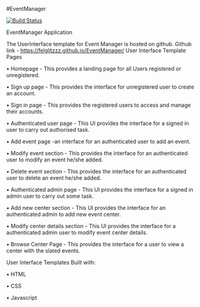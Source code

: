 #EventManager

[![Build Status](https://travis-ci.org/Felglitzzz/EventManager.svg?branch=ch-travis)](https://travis-ci.org/Felglitzzz/EventManager)

EventManager Application

The UserInterface template for Event Manager is hosted on github. Github link - https://felglitzzz.github.io/EventManager/
User Interface Template Pages

• Homepage - This provides a landing page for all Users registered or unregistered.

• Sign up page - This provides the interface for unregistered user to create an account.

• Sign in page - This provides the registered users to access and manage their accounts.

• Authenticated user page - This UI provides the interface for a signed in user to carry out authorised task.

• Add event page -an interface for an authenticated user to add an event.

• Modify event section - This provides the interface for an authenticated user to modify an event he/she added.

• Delete event section - This provides the interface for an authenticated user to delete an event he/she added.

• Authenticated admin page - This UI provides the interface for a signed in admin user to carry out some task.

• Add new center section - This UI provides the interface for an authenticated admin to add new event center.

• Modify center details section - This UI provides the interface for a authenticated admin user to modify event center details.

• Browse Center Page - This provides the interface for a user to view a center with the slated events.


User Interface Templates Built with:

• HTML

• CSS

• Javascript